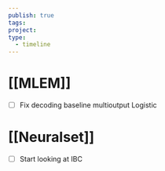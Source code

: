 ```yaml
---
publish: true
tags: 
project: 
type:
  - timeline
---
```

# [[MLEM]]
- [ ] Fix decoding baseline multioutput Logistic
# [[Neuralset]]
- [ ] Start looking at IBC